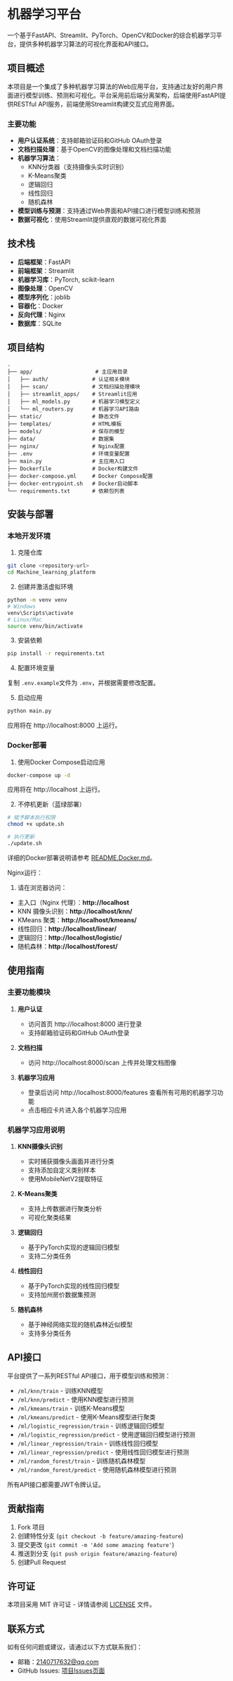 # 机器学习平台

一个基于FastAPI、Streamlit、PyTorch、OpenCV和Docker的综合机器学习平台，提供多种机器学习算法的可视化界面和API接口。

## 项目概述

本项目是一个集成了多种机器学习算法的Web应用平台，支持通过友好的用户界面进行模型训练、预测和可视化。平台采用前后端分离架构，后端使用FastAPI提供RESTful API服务，前端使用Streamlit构建交互式应用界面。

### 主要功能

- **用户认证系统**：支持邮箱验证码和GitHub OAuth登录
- **文档扫描处理**：基于OpenCV的图像处理和文档扫描功能
- **机器学习算法**：
  - KNN分类器（支持摄像头实时识别）
  - K-Means聚类
  - 逻辑回归
  - 线性回归
  - 随机森林
- **模型训练与预测**：支持通过Web界面和API接口进行模型训练和预测
- **数据可视化**：使用Streamlit提供直观的数据可视化界面

## 技术栈

- **后端框架**：FastAPI
- **前端框架**：Streamlit
- **机器学习库**：PyTorch, scikit-learn
- **图像处理**：OpenCV
- **模型序列化**：joblib
- **容器化**：Docker
- **反向代理**：Nginx
- **数据库**：SQLite

## 项目结构

```
.
├── app/                    # 主应用目录
│   ├── auth/              # 认证相关模块
│   ├── scan/              # 文档扫描处理模块
│   ├── streamlit_apps/    # Streamlit应用
│   ├── ml_models.py       # 机器学习模型定义
│   └── ml_routers.py      # 机器学习API路由
├── static/                # 静态文件
├── templates/             # HTML模板
├── models/                # 保存的模型
├── data/                  # 数据集
├── nginx/                 # Nginx配置
├── .env                   # 环境变量配置
├── main.py                # 主应用入口
├── Dockerfile             # Docker构建文件
├── docker-compose.yml     # Docker Compose配置
├── docker-entrypoint.sh   # Docker启动脚本
└── requirements.txt       # 依赖包列表
```

## 安装与部署

### 本地开发环境

1. 克隆仓库

```bash
git clone <repository-url>
cd Machine_learning_platform
```

2. 创建并激活虚拟环境

```bash
python -m venv venv
# Windows
venv\Scripts\activate
# Linux/Mac
source venv/bin/activate
```

3. 安装依赖

```bash
pip install -r requirements.txt
```

4. 配置环境变量

复制 `.env.example`文件为 `.env`，并根据需要修改配置。

5. 启动应用

```bash
python main.py
```

应用将在 http://localhost:8000 上运行。

### Docker部署

1. 使用Docker Compose启动应用

```bash
docker-compose up -d
```

应用将在 http://localhost 上运行。

2. 不停机更新（蓝绿部署）

```bash
# 赋予脚本执行权限
chmod +x update.sh

# 执行更新
./update.sh
```

详细的Docker部署说明请参考 [README.Docker.md](README.Docker.md)。

Nginx运行：

1. 请在浏览器访问：

* 主入口（Nginx 代理）：**http://localhost**
* KNN 摄像头识别：**http://localhost/knn/**
* KMeans 聚类：**http://localhost/kmeans/**
* 线性回归：**http://localhost/linear/**
* 逻辑回归：**http://localhost/logistic/**
* 随机森林：**http://localhost/forest/**

## 使用指南

### 主要功能模块

1. **用户认证**

   - 访问首页 http://localhost:8000 进行登录
   - 支持邮箱验证码和GitHub OAuth登录
2. **文档扫描**

   - 访问 http://localhost:8000/scan 上传并处理文档图像
3. **机器学习应用**

   - 登录后访问 http://localhost:8000/features 查看所有可用的机器学习功能
   - 点击相应卡片进入各个机器学习应用

### 机器学习应用说明

1. **KNN摄像头识别**

   - 实时捕获摄像头画面并进行分类
   - 支持添加自定义类别样本
   - 使用MobileNetV2提取特征
2. **K-Means聚类**

   - 支持上传数据进行聚类分析
   - 可视化聚类结果
3. **逻辑回归**

   - 基于PyTorch实现的逻辑回归模型
   - 支持二分类任务
4. **线性回归**

   - 基于PyTorch实现的线性回归模型
   - 支持加州房价数据集预测
5. **随机森林**

   - 基于神经网络实现的随机森林近似模型
   - 支持多分类任务

## API接口

平台提供了一系列RESTful API接口，用于模型训练和预测：

- `/ml/knn/train` - 训练KNN模型
- `/ml/knn/predict` - 使用KNN模型进行预测
- `/ml/kmeans/train` - 训练K-Means模型
- `/ml/kmeans/predict` - 使用K-Means模型进行聚类
- `/ml/logistic_regression/train` - 训练逻辑回归模型
- `/ml/logistic_regression/predict` - 使用逻辑回归模型进行预测
- `/ml/linear_regression/train` - 训练线性回归模型
- `/ml/linear_regression/predict` - 使用线性回归模型进行预测
- `/ml/random_forest/train` - 训练随机森林模型
- `/ml/random_forest/predict` - 使用随机森林模型进行预测

所有API接口都需要JWT令牌认证。

## 贡献指南

1. Fork 项目
2. 创建特性分支 (`git checkout -b feature/amazing-feature`)
3. 提交更改 (`git commit -m 'Add some amazing feature'`)
4. 推送到分支 (`git push origin feature/amazing-feature`)
5. 创建Pull Request

## 许可证

本项目采用 MIT 许可证 - 详情请参阅 [LICENSE](LICENSE) 文件。

## 联系方式

如有任何问题或建议，请通过以下方式联系我们：

- 邮箱：2140717632@qq.com
- GitHub Issues: [项目Issues页面](https://github.com/wangxianfu/Machine_learning_platform/issues)
